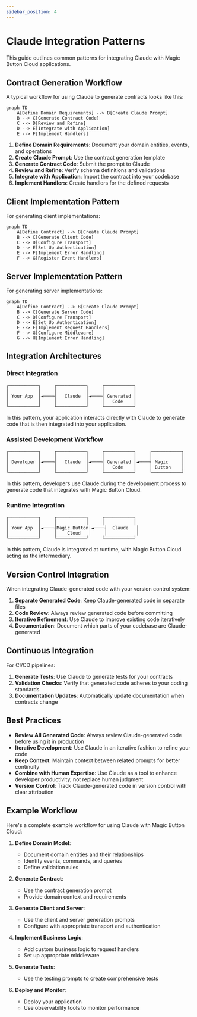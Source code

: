```yaml
---
sidebar_position: 4
---
```


# Claude Integration Patterns

This guide outlines common patterns for integrating Claude with Magic Button Cloud applications.

## Contract Generation Workflow

A typical workflow for using Claude to generate contracts looks like this:

```mermaid
graph TD
    A[Define Domain Requirements] --> B[Create Claude Prompt]
    B --> C[Generate Contract Code]
    C --> D[Review and Refine]
    D --> E[Integrate with Application]
    E --> F[Implement Handlers]
```

1. **Define Domain Requirements**: Document your domain entities, events, and operations
2. **Create Claude Prompt**: Use the contract generation template
3. **Generate Contract Code**: Submit the prompt to Claude
4. **Review and Refine**: Verify schema definitions and validations
5. **Integrate with Application**: Import the contract into your codebase
6. **Implement Handlers**: Create handlers for the defined requests

## Client Implementation Pattern

For generating client implementations:

```mermaid
graph TD
    A[Define Contract] --> B[Create Claude Prompt]
    B --> C[Generate Client Code]
    C --> D[Configure Transport]
    D --> E[Set Up Authentication]
    E --> F[Implement Error Handling]
    F --> G[Register Event Handlers]
```

## Server Implementation Pattern

For generating server implementations:

```mermaid
graph TD
    A[Define Contract] --> B[Create Claude Prompt]
    B --> C[Generate Server Code]
    C --> D[Configure Transport]
    D --> E[Set Up Authentication]
    E --> F[Implement Request Handlers]
    F --> G[Configure Middleware]
    G --> H[Implement Error Handling]
```

## Integration Architectures

### Direct Integration

```
┌───────────┐     ┌───────────┐     ┌───────────┐
│           │     │           │     │           │
│ Your App  │◄────┤   Claude  │◄────┤ Generated │
│           │     │           │     │   Code    │
└───────────┘     └───────────┘     └───────────┘
```

In this pattern, your application interacts directly with Claude to generate code that is then integrated into your application.

### Assisted Development Workflow

```
┌───────────┐     ┌───────────┐     ┌───────────┐     ┌───────────┐
│           │     │           │     │           │     │           │
│ Developer │◄────┤   Claude  │◄────┤ Generated │◄────┤ Magic     │
│           │     │           │     │   Code    │     │ Button    │
└───────────┘     └───────────┘     └───────────┘     └───────────┘
```

In this pattern, developers use Claude during the development process to generate code that integrates with Magic Button Cloud.

### Runtime Integration

```
┌───────────┐     ┌───────────┐     ┌───────────┐
│           │     │           │     │           │
│ Your App  │◄────┤Magic Button│◄────┤  Claude   │
│           │     │    Cloud   │     │           │
└───────────┘     └───────────┘     └───────────┘
```

In this pattern, Claude is integrated at runtime, with Magic Button Cloud acting as the intermediary.

## Version Control Integration

When integrating Claude-generated code with your version control system:

1. **Separate Generated Code**: Keep Claude-generated code in separate files
2. **Code Review**: Always review generated code before committing
3. **Iterative Refinement**: Use Claude to improve existing code iteratively
4. **Documentation**: Document which parts of your codebase are Claude-generated

## Continuous Integration

For CI/CD pipelines:

1. **Generate Tests**: Use Claude to generate tests for your contracts
2. **Validation Checks**: Verify that generated code adheres to your coding standards
3. **Documentation Updates**: Automatically update documentation when contracts change

## Best Practices

- **Review All Generated Code**: Always review Claude-generated code before using it in production
- **Iterative Development**: Use Claude in an iterative fashion to refine your code
- **Keep Context**: Maintain context between related prompts for better continuity
- **Combine with Human Expertise**: Use Claude as a tool to enhance developer productivity, not replace human judgment
- **Version Control**: Track Claude-generated code in version control with clear attribution

## Example Workflow

Here's a complete example workflow for using Claude with Magic Button Cloud:

1. **Define Domain Model**:
   - Document domain entities and their relationships
   - Identify events, commands, and queries
   - Define validation rules

2. **Generate Contract**:
   - Use the contract generation prompt
   - Provide domain context and requirements

3. **Generate Client and Server**:
   - Use the client and server generation prompts
   - Configure with appropriate transport and authentication

4. **Implement Business Logic**:
   - Add custom business logic to request handlers
   - Set up appropriate middleware

5. **Generate Tests**:
   - Use the testing prompts to create comprehensive tests

6. **Deploy and Monitor**:
   - Deploy your application
   - Use observability tools to monitor performance